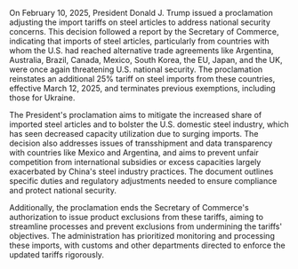 On February 10, 2025, President Donald J. Trump issued a proclamation adjusting the import tariffs on steel articles to address national security concerns. This decision followed a report by the Secretary of Commerce, indicating that imports of steel articles, particularly from countries with whom the U.S. had reached alternative trade agreements like Argentina, Australia, Brazil, Canada, Mexico, South Korea, the EU, Japan, and the UK, were once again threatening U.S. national security. The proclamation reinstates an additional 25% tariff on steel imports from these countries, effective March 12, 2025, and terminates previous exemptions, including those for Ukraine.

The President's proclamation aims to mitigate the increased share of imported steel articles and to bolster the U.S. domestic steel industry, which has seen decreased capacity utilization due to surging imports. The decision also addresses issues of transshipment and data transparency with countries like Mexico and Argentina, and aims to prevent unfair competition from international subsidies or excess capacities largely exacerbated by China's steel industry practices. The document outlines specific duties and regulatory adjustments needed to ensure compliance and protect national security.

Additionally, the proclamation ends the Secretary of Commerce's authorization to issue product exclusions from these tariffs, aiming to streamline processes and prevent exclusions from undermining the tariffs' objectives. The administration has prioritized monitoring and processing these imports, with customs and other departments directed to enforce the updated tariffs rigorously.